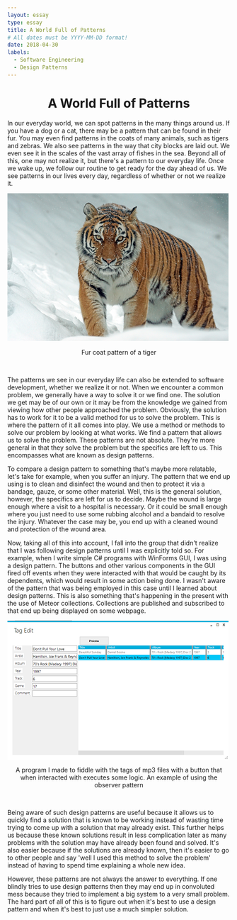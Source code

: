 ```yaml
---
layout: essay
type: essay
title: A World Full of Patterns
# All dates must be YYYY-MM-DD format!
date: 2018-04-30
labels:
  - Software Engineering
  - Design Patterns
---
```


<h1 align="center">
  <b>A World Full of Patterns</b>
</h1>

In our everyday world, we can spot patterns in the many things around us. If you have a dog or a cat, there may be a pattern that can be found in their fur. You may even find patterns in the coats of many animals, such as tigers and zebras. We also see patterns in the way that city blocks are laid out. We even see it in the scales of the vast array of fishes in the sea. Beyond all of this, one may not realize it, but there's a pattern to our everyday life. Once we wake up, we follow our routine to get ready for the day ahead of us. We see patterns in our lives every day, regardless of whether or not we realize it.

<img src="../images/pattern-tiger.png" />
<p align="center">
  Fur coat pattern of a tiger
</p>
<br/>

The patterns we see in our everyday life can also be extended to software development, whether we realize it or not. When we encounter a common problem, we generally have a way to solve it or we find one. The solution we get may be of our own or it may be from the knowledge we gained from viewing how other people approached the problem. Obviously, the solution has to work for it to be a valid method for us to solve the problem. This is where the pattern of it all comes into play. We use a method or methods to solve our problem by looking at what works. We find a pattern that allows us to solve the problem. These patterns are not absolute. They're more general in that they solve the problem but the specifics are left to us. This encompasses what are known as design patterns.

To compare a design pattern to something that's maybe more relatable, let's take for example, when you suffer an injury. The pattern that we end up using is to clean and disinfect the wound and then to protect it via a bandage, gauze, or some other material. Well, this is the general solution, however, the specifics are left for us to decide. Maybe the wound is large enough where a visit to a hospital is necessary. Or it could be small enough where you just need to use some rubbing alcohol and a bandaid to resolve the injury. Whatever the case may be, you end up with a cleaned wound and protection of the wound area.

Now, taking all of this into account, I fall into the group that didn't realize that I was following design patterns until I was explicitly told so. For example, when I write simple C# programs with WinForms GUI, I was using a design pattern. The buttons and other various components in the GUI fired off events when they were interacted with that would be caught by its dependents, which would result in some action being done. I wasn't aware of the pattern that was being employed in this case until I learned about design patterns. This is also something that's happening in the present with the use of Meteor collections. Collections are published and subscribed to that end up being displayed on some webpage.

<img class="ui image" align="center" src="../images/pattern-gui-small.png" />
<p align="center">
  A program I made to fiddle with the tags of mp3 files with a button that when interacted with executes some logic. An example of using   the observer pattern
</p>
<br/>

Being aware of such design patterns are useful because it allows us to quickly find a solution that is known to be working instead of wasting time trying to come up with a solution that may already exist. This further helps us because these known solutions result in less complication later as many problems with the solution may have already been found and solved. It's also easier because if the solutions are already known, then it's easier to go to other people and say 'well I used this method to solve the problem' instead of having to spend time explaining a whole new idea.

However, these patterns are not always the answer to everything. If one blindly tries to use design patterns then they may end up in convoluted mess because they tried to implement a big system to a very small problem. The hard part of all of this is to figure out when it's best to use a design pattern and when it's best to just use a much simpler solution.


